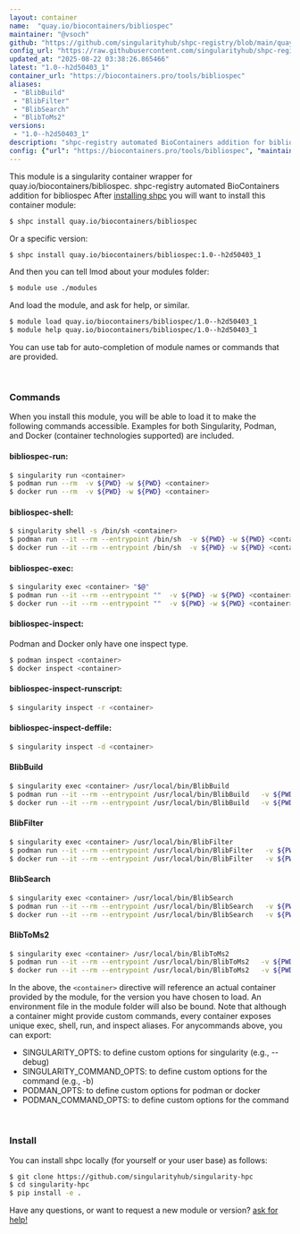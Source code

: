 ```yaml
---
layout: container
name:  "quay.io/biocontainers/bibliospec"
maintainer: "@vsoch"
github: "https://github.com/singularityhub/shpc-registry/blob/main/quay.io/biocontainers/bibliospec/container.yaml"
config_url: "https://raw.githubusercontent.com/singularityhub/shpc-registry/main/quay.io/biocontainers/bibliospec/container.yaml"
updated_at: "2025-08-22 03:38:26.865466"
latest: "1.0--h2d50403_1"
container_url: "https://biocontainers.pro/tools/bibliospec"
aliases:
 - "BlibBuild"
 - "BlibFilter"
 - "BlibSearch"
 - "BlibToMs2"
versions:
 - "1.0--h2d50403_1"
description: "shpc-registry automated BioContainers addition for bibliospec"
config: {"url": "https://biocontainers.pro/tools/bibliospec", "maintainer": "@vsoch", "description": "shpc-registry automated BioContainers addition for bibliospec", "latest": {"1.0--h2d50403_1": "sha256:5155abd320daa29bb3e50957c93f5f6ebcc3094173d14dd0a80eda2e896f2759"}, "tags": {"1.0--h2d50403_1": "sha256:5155abd320daa29bb3e50957c93f5f6ebcc3094173d14dd0a80eda2e896f2759"}, "docker": "quay.io/biocontainers/bibliospec", "aliases": {"BlibBuild": "/usr/local/bin/BlibBuild", "BlibFilter": "/usr/local/bin/BlibFilter", "BlibSearch": "/usr/local/bin/BlibSearch", "BlibToMs2": "/usr/local/bin/BlibToMs2"}}
---
```


This module is a singularity container wrapper for quay.io/biocontainers/bibliospec.
shpc-registry automated BioContainers addition for bibliospec
After [installing shpc](#install) you will want to install this container module:


```bash
$ shpc install quay.io/biocontainers/bibliospec
```

Or a specific version:

```bash
$ shpc install quay.io/biocontainers/bibliospec:1.0--h2d50403_1
```

And then you can tell lmod about your modules folder:

```bash
$ module use ./modules
```

And load the module, and ask for help, or similar.

```bash
$ module load quay.io/biocontainers/bibliospec/1.0--h2d50403_1
$ module help quay.io/biocontainers/bibliospec/1.0--h2d50403_1
```

You can use tab for auto-completion of module names or commands that are provided.

<br>

### Commands

When you install this module, you will be able to load it to make the following commands accessible.
Examples for both Singularity, Podman, and Docker (container technologies supported) are included.

#### bibliospec-run:

```bash
$ singularity run <container>
$ podman run --rm  -v ${PWD} -w ${PWD} <container>
$ docker run --rm  -v ${PWD} -w ${PWD} <container>
```

#### bibliospec-shell:

```bash
$ singularity shell -s /bin/sh <container>
$ podman run --it --rm --entrypoint /bin/sh  -v ${PWD} -w ${PWD} <container>
$ docker run --it --rm --entrypoint /bin/sh  -v ${PWD} -w ${PWD} <container>
```

#### bibliospec-exec:

```bash
$ singularity exec <container> "$@"
$ podman run --it --rm --entrypoint ""  -v ${PWD} -w ${PWD} <container> "$@"
$ docker run --it --rm --entrypoint ""  -v ${PWD} -w ${PWD} <container> "$@"
```

#### bibliospec-inspect:

Podman and Docker only have one inspect type.

```bash
$ podman inspect <container>
$ docker inspect <container>
```

#### bibliospec-inspect-runscript:

```bash
$ singularity inspect -r <container>
```

#### bibliospec-inspect-deffile:

```bash
$ singularity inspect -d <container>
```


#### BlibBuild

```bash
$ singularity exec <container> /usr/local/bin/BlibBuild
$ podman run --it --rm --entrypoint /usr/local/bin/BlibBuild   -v ${PWD} -w ${PWD} <container> -c " $@"
$ docker run --it --rm --entrypoint /usr/local/bin/BlibBuild   -v ${PWD} -w ${PWD} <container> -c " $@"
```


#### BlibFilter

```bash
$ singularity exec <container> /usr/local/bin/BlibFilter
$ podman run --it --rm --entrypoint /usr/local/bin/BlibFilter   -v ${PWD} -w ${PWD} <container> -c " $@"
$ docker run --it --rm --entrypoint /usr/local/bin/BlibFilter   -v ${PWD} -w ${PWD} <container> -c " $@"
```


#### BlibSearch

```bash
$ singularity exec <container> /usr/local/bin/BlibSearch
$ podman run --it --rm --entrypoint /usr/local/bin/BlibSearch   -v ${PWD} -w ${PWD} <container> -c " $@"
$ docker run --it --rm --entrypoint /usr/local/bin/BlibSearch   -v ${PWD} -w ${PWD} <container> -c " $@"
```


#### BlibToMs2

```bash
$ singularity exec <container> /usr/local/bin/BlibToMs2
$ podman run --it --rm --entrypoint /usr/local/bin/BlibToMs2   -v ${PWD} -w ${PWD} <container> -c " $@"
$ docker run --it --rm --entrypoint /usr/local/bin/BlibToMs2   -v ${PWD} -w ${PWD} <container> -c " $@"
```



In the above, the `<container>` directive will reference an actual container provided
by the module, for the version you have chosen to load. An environment file in the
module folder will also be bound. Note that although a container
might provide custom commands, every container exposes unique exec, shell, run, and
inspect aliases. For anycommands above, you can export:

 - SINGULARITY_OPTS: to define custom options for singularity (e.g., --debug)
 - SINGULARITY_COMMAND_OPTS: to define custom options for the command (e.g., -b)
 - PODMAN_OPTS: to define custom options for podman or docker
 - PODMAN_COMMAND_OPTS: to define custom options for the command

<br>

### Install

You can install shpc locally (for yourself or your user base) as follows:

```bash
$ git clone https://github.com/singularityhub/singularity-hpc
$ cd singularity-hpc
$ pip install -e .
```

Have any questions, or want to request a new module or version? [ask for help!](https://github.com/singularityhub/singularity-hpc/issues)